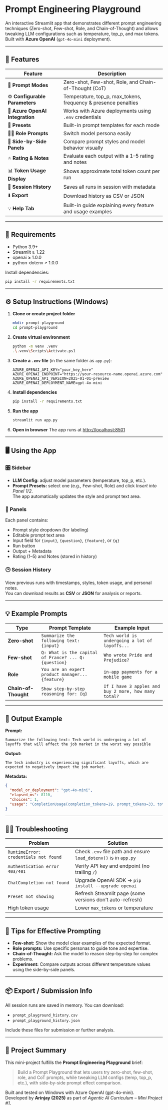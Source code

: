 # Prompt Engineering Playground

An interactive Streamlit app that demonstrates different prompt engineering techniques (Zero-shot, Few-shot, Role, and Chain-of-Thought) and allows tweaking LLM configurations such as temperature, top_p, and max tokens.  
Built with **Azure OpenAI** (`gpt-4o-mini` deployment).

---

## 🚀 Features

| Feature | Description |
|----------|--------------|
| 🎯 **Prompt Modes** | Zero-shot, Few-shot, Role, and Chain-of-Thought (CoT) |
| ⚙️ **Configurable Parameters** | Temperature, top_p, max_tokens, frequency & presence penalties |
| 🧠 **Azure OpenAI Integration** | Works with Azure deployments using `.env` credentials |
| 🧩 **Presets** | Built-in prompt templates for each mode |
| 🧍‍♂️ **Role Prompts** | Switch model persona easily |
| 🔄 **Side-by-Side Panels** | Compare prompt styles and model behavior visually |
| ⭐ **Rating & Notes** | Evaluate each output with a 1–5 rating and notes |
| 📊 **Token Usage Display** | Shows approximate total token count per run |
| 💾 **Session History** | Saves all runs in session with metadata |
| ⬇️ **Export** | Download history as CSV or JSON |
| 💡 **Help Tab** | Built-in guide explaining every feature and usage examples |

---

## 🧰 Requirements

- Python 3.9+
- Streamlit ≥ 1.22
- openai ≥ 1.0.0
- python-dotenv ≥ 1.0.0

Install dependencies:
```bash
pip install -r requirements.txt
```

---

## ⚙️ Setup Instructions (Windows)

1. **Clone or create project folder**
   ```bash
   mkdir prompt-playground
   cd prompt-playground
   ```

2. **Create virtual environment**
   ```bash
   python -m venv .venv
   .\.venv\Scripts\Activate.ps1
   ```

3. **Create a `.env` file** (in the same folder as `app.py`):
   ```env
   AZURE_OPENAI_API_KEY="your_key_here"
   AZURE_OPENAI_ENDPOINT="https://your-resource-name.openai.azure.com"
   AZURE_OPENAI_API_VERSION=2025-01-01-preview
   AZURE_OPENAI_DEPLOYMENT_NAME=gpt-4o-mini
   ```

4. **Install dependencies**
   ```bash
   pip install -r requirements.txt
   ```

5. **Run the app**
   ```bash
   streamlit run app.py
   ```

6. **Open in browser**
   The app runs at [http://localhost:8501](http://localhost:8501)

---

## 🖥️ Using the App

### 🎛️ Sidebar
- **LLM Config:** adjust model parameters (temperature, top_p, etc.).  
- **Prompt Presets:** select one (e.g., Few-shot, Role) and click *Insert into Panel 1/2*.  
  The app automatically updates the style and prompt text area.

### 🧩 Panels
Each panel contains:
- Prompt style dropdown (for labeling)
- Editable prompt text area
- Input field for `{input}`, `{question}`, `{feature}`, or `{q}`
- Run button
- Output + Metadata
- Rating (1–5) and Notes (stored in history)

### 🕒 Session History
View previous runs with timestamps, styles, token usage, and personal notes.  
You can download results as **CSV** or **JSON** for analysis or reports.

---

## 💡 Example Prompts

| Type | Prompt Template | Example Input |
|------|------------------|---------------|
| **Zero-shot** | `Summarize the following text: {input}` | `Tech world is undergoing a lot of layoffs...` |
| **Few-shot** | `Q: What is the capital of France? ... Q: {question}` | `Who wrote Pride and Prejudice?` |
| **Role** | `You are an expert product manager... {feature}` | `in-app payments for a mobile game` |
| **Chain-of-Thought** | `Show step-by-step reasoning for: {q}` | `If I have 3 apples and buy 2 more, how many total?` |

---

## 🧾 Output Example

**Prompt:**  
```
Summarize the following text: Tech world is undergoing a lot of layoffs that will affect the job market in the worst way possible
```

**Output:**  
```
The tech industry is experiencing significant layoffs, which are expected to negatively impact the job market.
```

**Metadata:**  
```json
{
  "model_or_deployment": "gpt-4o-mini",
  "elapsed_ms": 8110,
  "choices": 1,
  "usage": "CompletionUsage(completion_tokens=19, prompt_tokens=33, total_tokens=52)"
}
```

---

## 🧑‍🔧 Troubleshooting

| Problem | Solution |
|----------|-----------|
| `RuntimeError: credentials not found` | Check `.env` file path and ensure `load_dotenv()` is in `app.py` |
| `Authentication error 403/401` | Verify API key and endpoint (no trailing `/`) |
| `ChatCompletion not found` | Upgrade OpenAI SDK → `pip install --upgrade openai` |
| `Preset not showing` | Refresh Streamlit page (some versions don’t auto-refresh) |
| High token usage | Lower `max_tokens` or temperature |

---

## 🧠 Tips for Effective Prompting

- **Few-shot:** Show the model clear examples of the expected format.  
- **Role prompts:** Use specific personas to guide tone and expertise.  
- **Chain-of-Thought:** Ask the model to reason step-by-step for complex problems.  
- **Experiment:** Compare outputs across different temperature values using the side-by-side panels.

---

## 📦 Export / Submission Info

All session runs are saved in memory. You can download:
- `prompt_playground_history.csv`
- `prompt_playground_history.json`

Include these files for submission or further analysis.

---

## 🏁 Project Summary

This mini-project fulfills the **Prompt Engineering Playground** brief:  
> Build a Prompt Playground that lets users try zero-shot, few-shot, role, and CoT prompts, while tweaking LLM configs (temp, top_p, etc.), with side-by-side prompt effect comparison.

Built and tested on Windows with Azure OpenAI (gpt-4o-mini).  
Developed by **Arinjay (2025)** as part of *Agentic AI Curriculum – Mini Project #1*.
